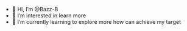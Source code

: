 - 👋 Hi, I’m @Bazz-B
- 👀 I’m interested in learn more
- 🌱 I’m currently learning to explore more how can achieve my target

<!---
Bazz-B/Bazz-B is a ✨ special ✨ repository because its `README.md` (this file) appears on your GitHub profile.
You can click the Preview link to take a look at your changes.
--->
